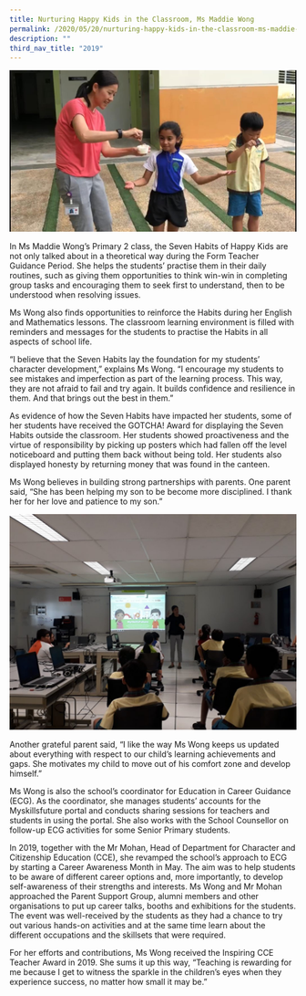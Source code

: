 ```yaml
---
title: Nurturing Happy Kids in the Classroom, Ms Maddie Wong
permalink: /2020/05/20/nurturing-happy-kids-in-the-classroom-ms-maddie-wong/
description: ""
third_nav_title: "2019"
---
```

<img src="/images/IMG-20200506-WA0005.jpeg">
<p>In Ms Maddie Wong’s Primary 2 class, the Seven Habits of Happy Kids are not only talked about in a theoretical way during the Form Teacher Guidance Period. She helps the students’ practise them in their daily routines, such as giving them opportunities to think win-win in completing group tasks and encouraging them to seek first to understand, then to be understood when resolving issues.</p>
<p>Ms Wong also finds opportunities to reinforce the Habits during her English and Mathematics lessons. The classroom learning environment is filled with reminders and messages for the students to practise the Habits in all aspects of school life.</p>
<p>“I believe that the Seven Habits lay the foundation for my students’ character development,” explains Ms Wong. “I encourage my students to see mistakes and imperfection as part of the learning process. This way, they are not afraid to fail and try again. It builds confidence and resilience in them. And that brings out the best in them.”</p>
<p>As evidence of how the Seven Habits have impacted her students, some of her students have received the GOTCHA! Award for displaying the Seven Habits outside the classroom. Her students showed proactiveness and the virtue of responsibility by picking up posters which had fallen off the level noticeboard and putting them back without being told. Her students also displayed honesty by returning money that was found in the canteen.</p>
<p>Ms Wong believes in building strong partnerships with parents. One parent said, “She has been helping my son to be become more disciplined. I thank her for her love and patience to my son.”</p>
<img src="/images/Maddie-1-1024x768.jpeg">
<p>Another grateful parent said, “I like the way Ms Wong keeps us updated about everything with respect to our child’s learning achievements and gaps. She motivates my child to move out of his comfort zone and develop himself.”</p>
<p>Ms Wong is also the school’s coordinator for Education in Career Guidance (ECG). As the coordinator, she manages students’ accounts for the Myskillsfuture portal and conducts sharing sessions for teachers and students in using the portal. She also works with the School Counsellor on follow-up ECG activities for some Senior Primary students.</p>
<p>In 2019, together with the Mr Mohan, Head of Department for Character and Citizenship Education (CCE), she revamped the school’s approach to ECG by starting a Career Awareness Month in May. The aim was to help students to be aware of different career options and, more importantly, to develop self-awareness of their strengths and interests. Ms Wong and Mr Mohan approached the Parent Support Group, alumni members and other organisations to put up career talks, booths and exhibitions for the students. The event was well-received by the students as they had a chance to try out various hands-on activities and at the same time learn about the different occupations and the skillsets that were required.</p>
<p>For her efforts and contributions, Ms Wong received the Inspiring CCE Teacher Award in 2019. She sums it up this way, “Teaching is rewarding for me because I get to witness the sparkle in the children’s eyes when they experience success, no matter how small it may be.”</p>